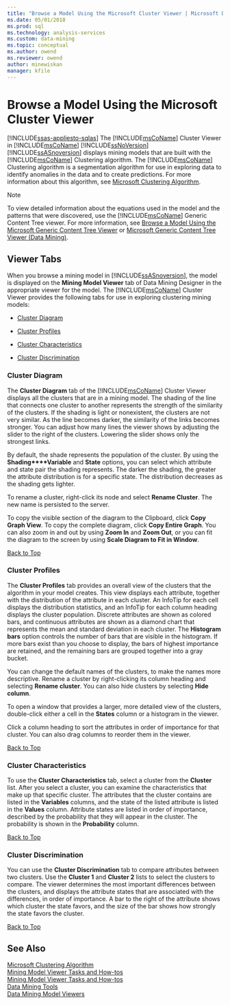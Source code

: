 ```yaml
---
title: "Browse a Model Using the Microsoft Cluster Viewer | Microsoft Docs"
ms.date: 05/01/2018
ms.prod: sql
ms.technology: analysis-services
ms.custom: data-mining
ms.topic: conceptual
ms.author: owend
ms.reviewer: owend
author: minewiskan
manager: kfile
---
```

# Browse a Model Using the Microsoft Cluster Viewer
[!INCLUDE[ssas-appliesto-sqlas](../includes/ssas-appliesto-sqlas.md)]
  The [!INCLUDE[msCoName](../includes/msconame-md.md)] Cluster Viewer in [!INCLUDE[msCoName](../includes/msconame-md.md)] [!INCLUDE[ssNoVersion](../includes/ssnoversion-md.md)] [!INCLUDE[ssASnoversion](../includes/ssasnoversion-md.md)] displays mining models that are built with the [!INCLUDE[msCoName](../includes/msconame-md.md)] Clustering algorithm. The [!INCLUDE[msCoName](../includes/msconame-md.md)] Clustering algorithm is a segmentation algorithm for use in exploring data to identify anomalies in the data and to create predictions. For more information about this algorithm, see [Microsoft Clustering Algorithm](../../analysis-services/data-mining/microsoft-clustering-algorithm.md).  
  
> [!NOTE]  
>  To view detailed information about the equations used in the model and the patterns that were discovered, use the [!INCLUDE[msCoName](../includes/msconame-md.md)] Generic Content Tree viewer. For more information, see [Browse a Model Using the Microsoft Generic Content Tree Viewer](../../analysis-services/data-mining/browse-a-model-using-the-microsoft-generic-content-tree-viewer.md) or [Microsoft Generic Content Tree Viewer &#40;Data Mining&#41;](https://msdn.microsoft.com/library/751b4393-f6fd-48c1-bcef-bdca589ce34c).  
  
##  <a name="BKMK_ViewerTabs"></a> Viewer Tabs  
 When you browse a mining model in [!INCLUDE[ssASnoversion](../includes/ssasnoversion-md.md)], the model is displayed on the **Mining Model Viewer** tab of Data Mining Designer in the appropriate viewer for the model. The [!INCLUDE[msCoName](../includes/msconame-md.md)] Cluster Viewer provides the following tabs for use in exploring clustering mining models:  
  
-   [Cluster Diagram](#BKMK_Diagram)  
  
-   [Cluster Profiles](#BKMK_Profile)  
  
-   [Cluster Characteristics](#BKMK_Characteristics)  
  
-   [Cluster Discrimination](#BKMK_Discrimination)  
  
###  <a name="BKMK_Diagram"></a> Cluster Diagram  
 The **Cluster Diagram** tab of the [!INCLUDE[msCoName](../includes/msconame-md.md)] Cluster Viewer displays all the clusters that are in a mining model. The shading of the line that connects one cluster to another represents the strength of the similarity of the clusters. If the shading is light or nonexistent, the clusters are not very similar. As the line becomes darker, the similarity of the links becomes stronger. You can adjust how many lines the viewer shows by adjusting the slider to the right of the clusters. Lowering the slider shows only the strongest links.  
  
 By default, the shade represents the population of the cluster. By using the **Shading****Variable** and **State** options, you can select which attribute and state pair the shading represents. The darker the shading, the greater the attribute distribution is for a specific state. The distribution decreases as the shading gets lighter.  
  
 To rename a cluster, right-click its node and select **Rename Cluster**. The new name is persisted to the server.  
  
 To copy the visible section of the diagram to the Clipboard, click **Copy Graph View**. To copy the complete diagram, click **Copy Entire Graph**. You can also zoom in and out by using **Zoom In** and **Zoom Out**, or you can fit the diagram to the screen by using **Scale Diagram to Fit in Window**.  
  
 [Back to Top](#BKMK_ViewerTabs)  
  
###  <a name="BKMK_Profile"></a> Cluster Profiles  
 The **Cluster Profiles** tab provides an overall view of the clusters that the algorithm in your model creates. This view displays each attribute, together with the distribution of the attribute in each cluster. An InfoTip for each cell displays the distribution statistics, and an InfoTip for each column heading displays the cluster population. Discrete attributes are shown as colored bars, and continuous attributes are shown as a diamond chart that represents the mean and standard deviation in each cluster. The **Histogram bars** option controls the number of bars that are visible in the histogram. If more bars exist than you choose to display, the bars of highest importance are retained, and the remaining bars are grouped together into a gray bucket.  
  
 You can change the default names of the clusters, to make the names more descriptive. Rename a cluster by right-clicking its column heading and selecting **Rename cluster**. You can also hide clusters by selecting **Hide column**.  
  
 To open a window that provides a larger, more detailed view of the clusters, double-click either a cell in the **States** column or a histogram in the viewer.  
  
 Click a column heading to sort the attributes in order of importance for that cluster. You can also drag columns to reorder them in the viewer.  
  
 [Back to Top](#BKMK_ViewerTabs)  
  
###  <a name="BKMK_Characteristics"></a> Cluster Characteristics  
 To use the **Cluster Characteristics** tab, select a cluster from the **Cluster** list. After you select a cluster, you can examine the characteristics that make up that specific cluster. The attributes that the cluster contains are listed in the **Variables** columns, and the state of the listed attribute is listed in the **Values** column. Attribute states are listed in order of importance, described by the probability that they will appear in the cluster. The probability is shown in the **Probability** column.  
  
 [Back to Top](#BKMK_ViewerTabs)  
  
###  <a name="BKMK_Discrimination"></a> Cluster Discrimination  
 You can use the **Cluster Discrimination** tab to compare attributes between two clusters. Use the **Cluster 1** and **Cluster 2** lists to select the clusters to compare. The viewer determines the most important differences between the clusters, and displays the attribute states that are associated with the differences, in order of importance. A bar to the right of the attribute shows which cluster the state favors, and the size of the bar shows how strongly the state favors the cluster.  
  
 [Back to Top](#BKMK_ViewerTabs)  
  
## See Also  
 [Microsoft Clustering Algorithm](../../analysis-services/data-mining/microsoft-clustering-algorithm.md)   
 [Mining Model Viewer Tasks and How-tos](../../analysis-services/data-mining/mining-model-viewer-tasks-and-how-tos.md)   
 [Mining Model Viewer Tasks and How-tos](../../analysis-services/data-mining/mining-model-viewer-tasks-and-how-tos.md)   
 [Data Mining Tools](../../analysis-services/data-mining/data-mining-tools.md)   
 [Data Mining Model Viewers](../../analysis-services/data-mining/data-mining-model-viewers.md)  
  
  
